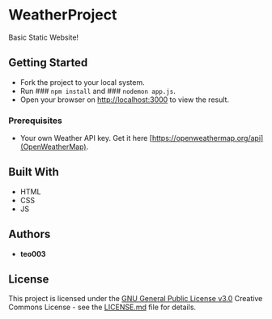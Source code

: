 # WeatherProject

Basic Static Website!

## Getting Started

  - Fork the project to your local system.
  - Run ### `npm install` and ### `nodemon app.js`.
  - Open your browser on [http://localhost:3000](http://localhost:3000) to view the result.

### Prerequisites

  - Your own Weather API key. Get it here [https://openweathermap.org/api](OpenWeatherMap).

## Built With

  - HTML
  - CSS
  - JS

## Authors

  - **teo003**

## License

This project is licensed under the [GNU General Public License v3.0](LICENSE.md)
Creative Commons License - see the [LICENSE.md](LICENSE.md) file for
details.
